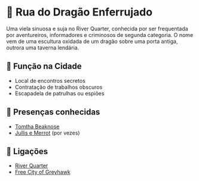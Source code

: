 # 🐉 Rua do Dragão Enferrujado

Uma viela sinuosa e suja no River Quarter, conhecida por ser frequentada por aventureiros, informadores e criminosos de segunda categoria. O nome vem de uma escultura oxidada de um dragão sobre uma porta antiga, outrora uma taverna lendária.

## 🧭 Função na Cidade

- Local de encontros secretos
- Contratação de trabalhos obscuros
- Escapadela de patrulhas ou espiões

## 👥 Presenças conhecidas

- [Tomtha Beaknose]()
- [Jullis e Merrot]() (por vezes)

## 📎 Ligações

- [River Quarter]()
- [Free City of Greyhawk]()
